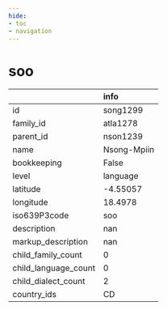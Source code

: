 ```yaml
---
hide:
- toc
- navigation
---
```

# soo
|                      | info        |
|:---------------------|:------------|
| id                   | song1299    |
| family_id            | atla1278    |
| parent_id            | nson1239    |
| name                 | Nsong-Mpiin |
| bookkeeping          | False       |
| level                | language    |
| latitude             | -4.55057    |
| longitude            | 18.4978     |
| iso639P3code         | soo         |
| description          | nan         |
| markup_description   | nan         |
| child_family_count   | 0           |
| child_language_count | 0           |
| child_dialect_count  | 2           |
| country_ids          | CD          |